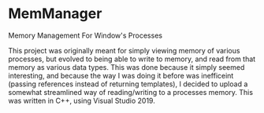 # MemManager
Memory Management For Window's Processes

This project was originally meant for simply viewing memory of various processes, but evolved to being able to write to memory, and read from that memory as various data types. This was done because it simply seemed interesting, and because the way I was doing it before was inefficeint (passing references instead of returning templates), I decided to upload a somewhat streamlined way of reading/writing to a processes memory. This was written in C++, using Visual Studio 2019.
